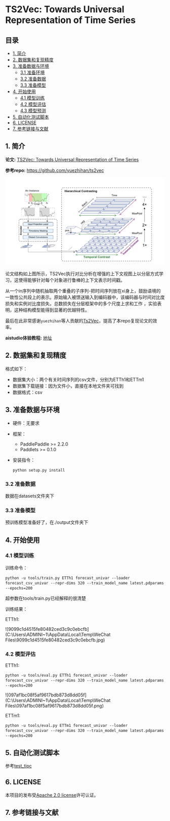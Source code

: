 # TS2Vec: Towards Universal Representation of Time Series

## 目录

- [1. 简介]()
- [2. 数据集和复现精度]()
- [3. 准备数据与环境]()
    - [3.1 准备环境]()
    - [3.2 准备数据]()
    - [3.3 准备模型]()
- [4. 开始使用]()
    - [4.1 模型训练]()
    - [4.2 模型评估]()
    - [4.3 模型预测]()
- [5. 自动化测试脚本]()
- [6. LICENSE]()
- [7. 参考链接与文献]()



## 1. 简介

**论文:** [TS2Vec: Towards Universal Representation of Time Series](https://arxiv.org/abs/2106.10466)

**参考repo:** https://github.com/yuezhihan/ts2vec

![image-20220811215446312](./imgs/1.png)

论文结构如上图所示，TS2Vec执行对比分析在增强的上下文视图上以分层方式学习，这使得能够针对每个对象进行鲁棒的上下文表示时间戳。

从一个in序列中随机抽取两个重叠的子序列-把时间序列放在xi身上，鼓励语境的一致性公共段上的表示。原始输入被馈送输入到编码器中，该编码器与时间对比度损失和实例对比度损失。总数损失在分层框架中的多个尺度上求和工作 ，实验表明，这种结构模型能得到显著的优越特性。

最后在此非常感谢`yuezhihan`等人贡献的[Ts2Vec](https://github.com/yuezhihan/ts2vec)，提高了本repo复现论文的效率。

**aistudio体验教程:** [地址](https://aistudio.baidu.com/aistudio/projectdetail/4413830)


## 2. 数据集和复现精度

格式如下：

- 数据集大小：两个有关时间序列的csv文件，分别为ETTh1和ETTm1
- 数据集下载链接：因为文件小，直接在本地文件夹可找到
- 数据格式：csv

## 3. 准备数据与环境

- 硬件：无要求

- 框架：
  - PaddlePaddle >= 2.2.0
  - Paddlets >= 0.1.0

- 安装指令：

  ```
  python setup.py install
  ```

### 3.2 准备数据

数据在datasets文件夹下


### 3.3 准备模型


预训练模型准备好了，在./output文件夹下


## 4. 开始使用


### 4.1 模型训练

训练命令：

```
python -u tools/train.py ETTh1 forecast_univar --loader forecast_csv_univar --repr-dims 320 --train_model_name latest.pdparams  --epochs=200
```

超参数在tools/train.py已经解释的很清楚

训练结果：

ETTh1:

![9099c1d4515fe80482ced3c9c0ebcfb](C:\Users\ADMINI~1\AppData\Local\Temp\WeChat Files\9099c1d4515fe80482ced3c9c0ebcfb.jpg)

### 4.2 模型评估

ETTh1:

```
python -u tools/eval.py ETTh1 forecast_univar --loader forecast_csv_univar --repr-dims 320 --train_model_name latest.pdparams  --epochs=200
```

![097af1bc08f5af9617bdb873d8dd05f](C:\Users\ADMINI~1\AppData\Local\Temp\WeChat Files\097af1bc08f5af9617bdb873d8dd05f.png)

ETTm1:

```
python -u tools/eval.py ETTm1 forecast_univar --loader forecast_csv_univar --repr-dims 320 --train_model_name latest.pdparams  --epochs=200
```

## 5. 自动化测试脚本

参考[test_tipc](./test_tipc/readme.md)


## 6. LICENSE

本项目的发布受[Apache 2.0 license](./LICENSE)许可认证。

## 7. 参考链接与文献

